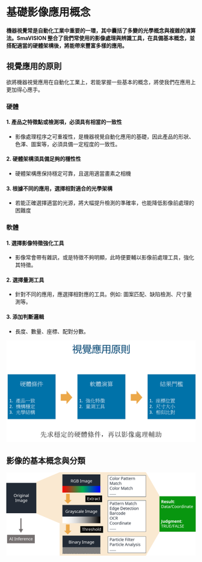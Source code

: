 # 基礎影像應用概念

#### 機器視覺常是自動化工業中重要的一環，其中囊括了多變的光學概念與複雜的演算法。SmaVISION 整合了我們常使用的影像處理與辨識工具，在具備基本概念，並搭配適當的硬體架構後，將能帶來豐富多樣的應用。

## 視覺應用的原則

欲將機器視覺應用在自動化工業上，若能掌握一些基本的概念，將使我們在應用上更加得心應手。

### 硬體

#### 1. 產品之特徵點或檢測項，必須具有相當的一致性

* 影像處理程序之可重複性，是機器視覺自動化應用的基礎，因此產品的形狀、色澤、圖案等，必須具備一定程度的一致性。

#### 2. 硬體架構須具備足夠的穩性性

* 硬體架構應保持穩定可靠，且選用適當畫素之相機

#### 3. 根據不同的應用，選擇相對適合的光學架構

* 若能正確選擇適當的光源，將大幅提升檢測的準確率，也能降低影像前處理的困難度

### 軟體

#### 1. 選擇影像特徵強化工具

* 影像常會帶有雜訊，或是特徵不夠明顯，此時便要輔以影像前處理工具，強化其特徵。

#### 2. 選擇量測工具

* 針對不同的應用，應選擇相對應的工具。例如: 圖案匹配、缺陷檢測、尺寸量測等。

#### 3. 添加判斷邏輯

* 長度、數量、座標、配對分數。

![](../../.gitbook/assets/tu-pian-43.png)

## 影像的基本概念與分類

![](../../.gitbook/assets/visionmodule_concepts.png)

